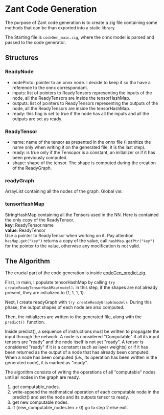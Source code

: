 # Zant Code Generation

The purpose of Zant code generation is to create a zig file containing some methods that can be than exported into a static library.  

The Starting file is `codeGen_main.zig`, where the onnx model is parsed and passed to the code generator.

## Structures
### ReadyNode
- nodeProto: pointer to an onnx node. I decide to keep it so tho have a reference to the onnx correspondant.  
- inputs: list of pointers to ReadyTensors representing the inputs of the node, all the ReadyTensors are inside the tensorHashMap.
- outputs: list of pointers to ReadyTensors representing the outputs of the node, all the ReadyTensors are inside the tensorHashMap.
- ready: this flag is set to true if the node has all the inputs and all the outputs are set as ready.  

### ReadyTensor
- name: name of the tensor as presented in the onnx file (I sanitize the name only when writing it on the generated file, it is the last step).  
- ready: is true only if the Tensopor is a constant, an initializer or if it has been previously computed.  
- shape: shape of the tensor. The shape is computed during the creation of the ReadyGraph.

### readyGraph
ArrayList containing all the nodes of the graph. Global var.

### tensorHashMap
StringHashMap containing all the Tensors used in the NN. Here is contained the only copy of the ReadyTensor.  
    **key**: ReadyTensor.name  
    **value**: ReadyTensor  
Use a pointer to ReadyTensor when working on it. Pay attention `hasMap.get("key")` returns a copy of the value, call `hashMap.getPtr("key")` for the pointer to the value, otherwise any modification is not valid.

## The Algorithm
The crucial part of the code generation is inside [codeGen_predict.zig](codeGen_predict.zig).

First, in main, I populate tensorHashMap by calling `try createReadyTensorHashMap(model)`. In this step, if the shapes are not already present, they are initialized to {1, 1, 1, 1}.

Next, I create readyGraph with `try createReadyGraph(model)`. During this phase, the output shapes of each node are also computed.

Then, the initializers are written to the generated file, along with the `predict() `function.

Inside predict(), a sequence of instructions must be written to propagate the input through the network. A node is considered "Computable" if all its input tensors are "ready" and the node itself is not yet "ready". A tensor is considered "ready" if it is a constant (such as layer weights) or if it has been returned as the output of a node that has already been computed. When a node has been computed (i.e., its operation has been written in the generated code), it is marked as "ready".

The algorithm consists of writing the operations of all "computable" nodes until all nodes in the graph are ready.
  
1. get computable_nodes.
2. write-append the mathmatical operation of each computable node in the predict() and set the node and its outputs tensor to ready.
3. get new computable nodes.
4. if (new_computable_nodes.len > 0) go to step 2 else exit.



